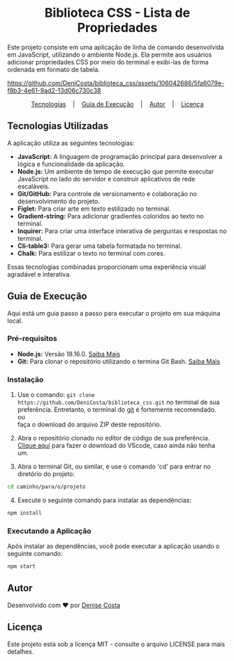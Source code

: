 # <center> Biblioteca CSS - Lista de Propriedades

Este projeto consiste em uma aplicação de linha de comando desenvolvida em JavaScript, utilizando o ambiente Node.js. Ela permite aos usuários adicionar propriedades CSS por meio do terminal e exibi-las de forma ordenada em formato de tabela.

https://github.com/DeniCosta/biblioteca_css/assets/106042686/5fa6079e-f8b3-4e61-9ad2-13d06c730c38

<p align="center">
<a href="#tecnologias-utilizadas">Tecnologias</a>
&nbsp;&nbsp;&nbsp;|&nbsp;&nbsp;&nbsp;
<a href="#guia-de-execução">Guia de Execução</a>
&nbsp;&nbsp;&nbsp;|&nbsp;&nbsp;&nbsp;
<a href="#autor">Autor</a>
&nbsp;&nbsp;&nbsp;|&nbsp;&nbsp;&nbsp;
<a href="#licença">Licença</a>
</p>

## Tecnologias Utilizadas

A aplicação utiliza as seguintes tecnologias:

- **JavaScript:** A linguagem de programação principal para desenvolver a lógica e funcionalidade da aplicação.
- **Node.js:** Um ambiente de tempo de execução que permite executar JavaScript no lado do servidor e construir aplicativos de rede escaláveis.
- **Git/GitHub:** Para controle de versionamento e colaboração no desenvolvimento do projeto.
- **Figlet:** Para criar arte em texto estilizado no terminal.
- **Gradient-string:** Para adicionar gradientes coloridos ao texto no terminal.
- **Inquirer:** Para criar uma interface interativa de perguntas e respostas no terminal.
- **Cli-table3:** Para gerar uma tabela formatada no terminal.
- **Chalk:** Para estilizar o texto no terminal com cores.

Essas tecnologias combinadas proporcionam uma experiência visual agradável e interativa.

## Guia de Execução

Aqui está um guia passo a passo para executar o projeto em sua máquina local.

### Pré-requisitos

- **Node.js:** Versão 18.16.0. [Saiba Mais](https://nodejs.org/)
- **Git:** Para clonar o repositório utilizando o termina Git Bash. [Saiba Mais](https://git-scm.com/)

### Instalação

1. Use o comando: `git clone https://github.com/DeniCosta/biblioteca_css.git` no terminal de sua preferência. Entretanto, o terminal do [git](https://git-scm.com) é fortemente recomendado.<br>
ou<br>
faça o download do arquivo ZIP deste repositório.

2. Abra o repositório clonado no editor de código de sua preferência. [Clique aqui](https://code.visualstudio.com) para fazer o download do VScode, caso ainda não tenha um.

3. Abra o terminal Git, ou similar, e use o comando 'cd' para entrar no diretório do projeto:

```bash
cd caminho/para/o/projeto
```

4. Execute o seguinte comando para instalar as dependências:

```bash
npm install
```

### Executando a Aplicação

Após instalar as dependências, você pode executar a aplicação usando o seguinte comando:

```bash
npm start
```



## Autor

Desenvolvido com ❤️ por [Denise Costa](https://www.linkedin.com/in/-denisecosta-/)

## Licença

Este projeto está sob a licença MIT - consulte o arquivo LICENSE para mais detalhes.

